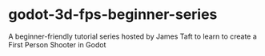 # godot-3d-fps-beginner-series
A beginner-friendly tutorial series hosted by James Taft to learn to create a First Person Shooter in Godot
